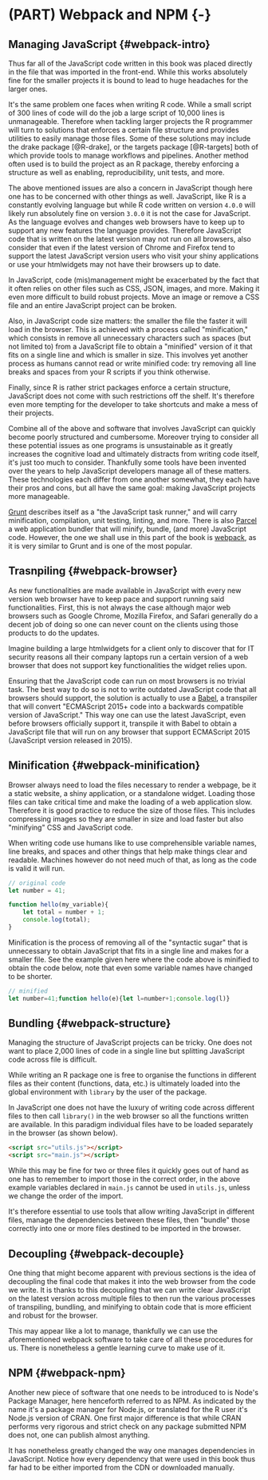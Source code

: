 # (PART) Webpack and NPM {-}

## Managing JavaScript {#webpack-intro}

Thus far all of the JavaScript code written in this book was placed directly in the file that was imported in the front-end. While this works absolutely fine for the smaller projects it is bound to lead to huge headaches for the larger ones.

It's the same problem one faces when writing R code. While a small script of 300 lines of code will do the job a large script of 10,000 lines is unmanageable. Therefore when tackling larger projects the R programmer will turn to solutions that enforces a certain file structure and provides utilities to easily manage those files. Some of these solutions may include the drake package [@R-drake], or the targets package [@R-targets] both of which provide tools to manage workflows and pipelines. Another method often used is to build the project as an R package, thereby enforcing a structure as well as enabling, reproducibility, unit tests, and more.

The above mentioned issues are also a concern in JavaScript though here one has to be concerned with other things as well. JavaScript, like R is a constantly evolving language but while R code written on version `4.0.0` will likely run absolutely fine on version `3.0.0` it is not the case for JavaScript. As the language evolves and changes web browsers have to keep up to support any new features the language provides. Therefore JavaScript code that is written on the latest version may not run on all browsers, also consider that even if the latest version of Chrome and Firefox tend to support the latest JavaScript version users who visit your shiny applications or use your htmlwidgets may not have their browsers up to date.

In JavaScript, code (mis)management might be exacerbated by the fact that it often relies on other files such as CSS, JSON, images, and more. Making it even more difficult to build robust projects. Move an image or remove a CSS file and an entire JavaScript project can be broken.

Also, in JavaScript code size matters: the smaller the file the faster it will load in the browser. This is achieved with a process called "minification," which consists in remove all unnecessary characters such as spaces (but not limited to) from a JavaScript file to obtain a "minified" version of it that fits on a single line and which is smaller in size. This involves yet another process as humans cannot read or write minified code: try removing all line breaks and spaces from your R scripts if you think otherwise.

Finally, since R is rather strict packages enforce a certain structure, JavaScript does not come with such restrictions off the shelf. It's therefore even more tempting for the developer to take shortcuts and make a mess of their projects. 

Combine all of the above and software that involves JavaScript can quickly become poorly structured and cumbersome. Moreover trying to consider all these potential issues as one programs is unsustainable as it greatly increases the cognitive load and ultimately distracts from writing code itself, it's just too much to consider. Thankfully some tools have been invented over the years to help JavaScript developers manage all of these matters. These technologies each differ from one another somewhat, they each have their pros and cons, but all have the same goal: making JavaScript projects more manageable.

[Grunt](https://gruntjs.com/) describes itself as a "the JavaScript task runner," and will carry minification, compilation, unit testing, linting, and more. There is also [Parcel](https://parceljs.org/) a web application bundler that will minify, bundle, (and more) JavaScript code. However, the one we shall use in this part of the book is [webpack](https://webpack.js.org/), as it is very similar to Grunt and is one of the most popular.


## Trasnpiling {#webpack-browser}

As new functionalities are made available in JavaScript with every new version web browser have to keep pace and support running said functionalities. First, this is not always the case although major web browsers such as Google Chrome, Mozilla Firefox, and Safari generally do a decent job of doing so one can never count on the clients using those products to do the updates.

Imagine building a large htmlwidgets for a client only to discover that for IT security reasons all their company laptops run a certain version of a web browser that does not support key functionalities the widget relies upon.

Ensuring that the JavaScript code can run on most browsers is no trivial task. The best way to do so is not to write outdated JavaScript code that all browsers should support, the solution is actually to use a [Babel](https://babeljs.io/), a transpiler that will convert "ECMAScript 2015+ code into a backwards compatible version of JavaScript." This way one can use the latest JavaScript, even before browsers officially support it, transpile it with Babel to obtain a JavaScript file that will run on any browser that support ECMAScript 2015 (JavaScript version released in 2015).

## Minification {#webpack-minification}

Browser always need to load the files necessary to render a webpage, be it a static website, a shiny application, or a standalone widget. Loading those files can take critical time and make the loading of a web application slow. Therefore it is good practice to reduce the size of those files. This includes compressing images so they are smaller in size and load faster but also "minifying" CSS and JavaScript code.

When writing code use humans like to use comprehensible variable names, line breaks, and spaces and other things that help make things clear and readable. Machines however do not need much of that, as long as the code is valid it will run. 

```js
// original code
let number = 41;

function hello(my_variable){
    let total = number + 1;
    console.log(total);
}
```

Minification is the process of removing all of the "syntactic sugar" that is unnecessary to obtain JavaScript that fits in a single line and makes for a smaller file. See the example given here where the code above is minified to obtain the code below, note that even some variable names have changed to be shorter.

```js
// minified
let number=41;function hello(e){let l=number+1;console.log(l)}
```

## Bundling {#webpack-structure}

Managing the structure of JavaScript projects can be tricky. One does not want to place 2,000 lines of code in a single line but splitting JavaScript code across file is difficult.

While writing an R package one is free to organise the functions in different files as their content (functions, data, etc.) is ultimately loaded into the global environment with `library` by the user of the package.

In JavaScript one does not have the luxury of writing code across different files to then call `library()` in the web browser so all the functions written are available. In this paradigm individual files have to be loaded separately in the browser (as shown below).

```html
<script src="utils.js"></script>
<script src="main.js"></script>
```

While this may be fine for two or three files it quickly goes out of hand as one has to remember to import those in the correct order, in the above example variables declared in `main.js` cannot be used in `utils.js`, unless we change the order of the import.

It's therefore essential to use tools that allow writing JavaScript in different files, manage the dependencies between these files, then "bundle" those correctly into one or more files destined to be imported in the browser.

## Decoupling {#webpack-decouple}

One thing that might become apparent with previous sections is the idea of decoupling the final code that makes it into the web browser from the code we write. It is thanks to this decoupling that we can write clear JavaScript on the latest version across multiple files to then run the various processes of transpiling, 
bundling, and minifying to obtain code that is more efficient and robust for the browser.

This may appear like a lot to manage, thankfully we can use the aforementioned webpack software to take care of all these procedures for us. There is nonetheless a gentle learning curve to make use of it.

## NPM {#webpack-npm}

Another new piece of software that one needs to be introduced to is Node's Package Manager, here henceforth referred to as NPM. As indicated by the name it's a package manager for Node.js, or translated for the R user it's Node.js version of CRAN. One first major difference is that while CRAN performs very rigorous and strict check on any package submitted NPM does not, one can publish almost anything.

It has nonetheless greatly changed the way one manages dependencies in JavaScript. Notice how every dependency that were used in this book thus far had to be either imported from the CDN or downloaded manually. 
